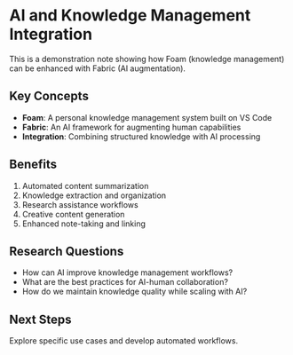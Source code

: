 # AI and Knowledge Management Integration

This is a demonstration note showing how Foam (knowledge management) can be enhanced with Fabric (AI augmentation).

## Key Concepts

- **Foam**: A personal knowledge management system built on VS Code
- **Fabric**: An AI framework for augmenting human capabilities
- **Integration**: Combining structured knowledge with AI processing

## Benefits

1. Automated content summarization
2. Knowledge extraction and organization
3. Research assistance workflows
4. Creative content generation
5. Enhanced note-taking and linking

## Research Questions

- How can AI improve knowledge management workflows?
- What are the best practices for AI-human collaboration?
- How do we maintain knowledge quality while scaling with AI?

## Next Steps

Explore specific use cases and develop automated workflows.
